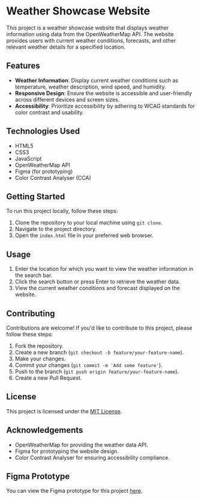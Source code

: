 # Weather Showcase Website

This project is a weather showcase website that displays weather information using data from the OpenWeatherMap API. The website provides users with current weather conditions, forecasts, and other relevant weather details for a specified location.

## Features

- **Weather Information**: Display current weather conditions such as temperature, weather description, wind speed, and humidity.
- **Responsive Design**: Ensure the website is accessible and user-friendly across different devices and screen sizes.
- **Accessibility**: Prioritize accessibility by adhering to WCAG standards for color contrast and usability.

## Technologies Used

- HTML5
- CSS3
- JavaScript
- OpenWeatherMap API
- Figma (for prototyping)
- Color Contrast Analyser (CCA)

## Getting Started

To run this project locally, follow these steps:

1. Clone the repository to your local machine using `git clone`.
2. Navigate to the project directory.
3. Open the `index.html` file in your preferred web browser.

## Usage

1. Enter the location for which you want to view the weather information in the search bar.
2. Click the search button or press Enter to retrieve the weather data.
3. View the current weather conditions and forecast displayed on the website.

## Contributing

Contributions are welcome! If you'd like to contribute to this project, please follow these steps:

1. Fork the repository.
2. Create a new branch (`git checkout -b feature/your-feature-name`).
3. Make your changes.
4. Commit your changes (`git commit -m 'Add some feature'`).
5. Push to the branch (`git push origin feature/your-feature-name`).
6. Create a new Pull Request.

## License

This project is licensed under the [MIT License](LICENSE).

## Acknowledgements

- OpenWeatherMap for providing the weather data API.
- Figma for prototyping the website design.
- Color Contrast Analyser for ensuring accessibility compliance.

## Figma Prototype

You can view the Figma prototype for this project [here](link_to_figma_file).
